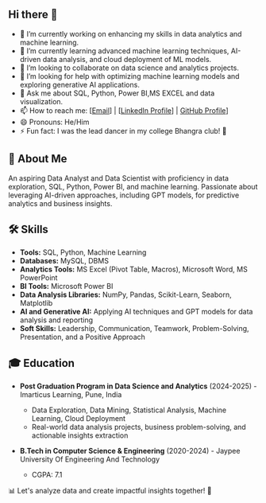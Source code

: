 ## Hi there 👋
- 🔭 I’m currently working on enhancing my skills in data analytics and machine learning.
- 🌱 I’m currently learning advanced machine learning techniques, AI-driven data analysis, and cloud deployment of ML models.
- 👯 I’m looking to collaborate on data science and analytics projects.
- 🤔 I’m looking for help with optimizing machine learning models and exploring generative AI applications.
- 💬 Ask me about SQL, Python, Power BI,MS EXCEL and data visualization.
- 📫 How to reach me: [[Email](shriansh23102001@gmail.com)] | [[LinkedIn Profile](https://www.linkedin.com/in/shriansh-vaishnava-63ab92151/
)] | [GitHub Profile](https://github.com/shriansh8619)]
- 😄 Pronouns: He/Him
- ⚡ Fun fact: I was the lead dancer in my college Bhangra club! 🕺

## 🚀 About Me
An aspiring Data Analyst and Data Scientist with proficiency in data exploration, SQL, Python, Power BI, and machine learning. Passionate about leveraging AI-driven approaches, including GPT models, for predictive analytics and business insights.

## 🛠 Skills
- **Tools:** SQL, Python, Machine Learning  
- **Databases:** MySQL, DBMS  
- **Analytics Tools:** MS Excel (Pivot Table, Macros), Microsoft Word, MS PowerPoint  
- **BI Tools:** Microsoft Power BI  
- **Data Analysis Libraries:** NumPy, Pandas, Scikit-Learn, Seaborn, Matplotlib  
- **AI and Generative AI:** Applying AI techniques and GPT models for data analysis and reporting  
- **Soft Skills:** Leadership, Communication, Teamwork, Problem-Solving, Presentation, and a Positive Approach  

## 🎓 Education
- **Post Graduation Program in Data Science and Analytics** (2024-2025) - Imarticus Learning, Pune, India  
  - Data Exploration, Data Mining, Statistical Analysis, Machine Learning, Cloud Deployment
  - Real-world data analysis projects, business problem-solving, and actionable insights extraction

- **B.Tech in Computer Science & Engineering** (2020-2024) - Jaypee University Of Engineering And Technology  
  - CGPA: 7.1

📊 Let's analyze data and create impactful insights together! 🚀
